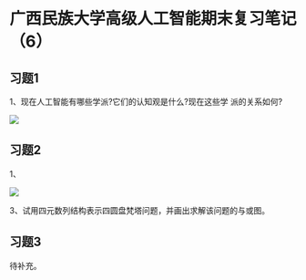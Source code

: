 # 广西民族大学高级人工智能期末复习笔记（6）


## 习题1

1、现在人工智能有哪些学派?它们的认知观是什么?现在这些学 派的关系如何?

![](https://img.gujiakai.cn/i/2023/12/19/p504s4-0.webp)


## 习题2

1、

![](https://cdn.sa.net/2023/12/19/yXTolS689BNpn32.webp)


3、试用四元数列结构表示四圆盘梵塔问题，并画出求解该问题的与或图。


## 习题3

待补充。

